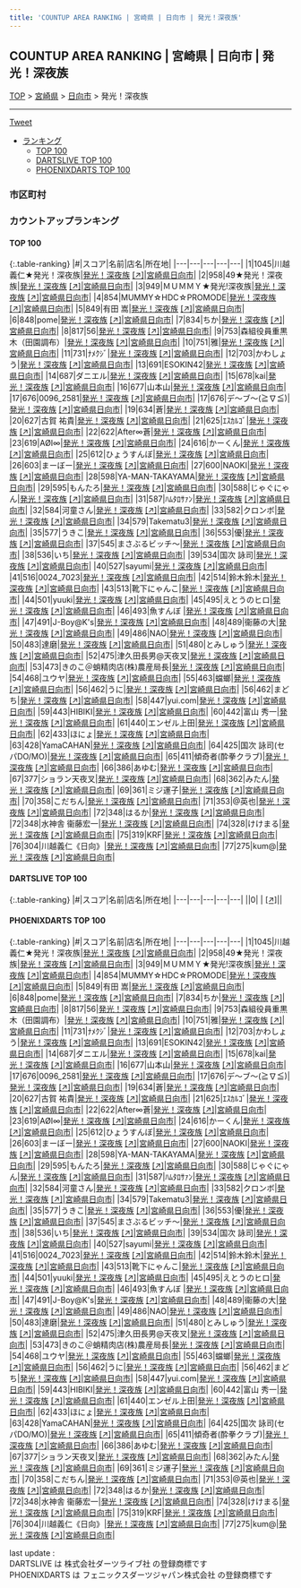 ```yaml
---
title: 'COUNTUP AREA RANKING | 宮崎県 | 日向市 | 発光！深夜族'
---
```

## COUNTUP AREA RANKING | 宮崎県 | 日向市 | 発光！深夜族

[TOP](/darts/rank/) > [宮崎県](/darts/rank/宮崎県/) > [日向市](/darts/rank/宮崎県/日向市/) > 発光！深夜族

___

<a href="https://twitter.com/share?ref_src=twsrc%5Etfw" data-text="COUNTUP AREA RANKING | 宮崎県日向市発光！深夜族" class="twitter-share-button" data-hashtags="DARTSLIVE,PHOENIXDARTS,darts,ダーツ" data-show-count="false">Tweet</a>

* [ランキング](#カウントアップランキング)
    * [TOP 100](#top-100)
    * [DARTSLIVE TOP 100](#dartslive-top-100)
    * [PHOENIXDARTS TOP 100](#phoenixdarts-top-100)

### 市区町村

<ul>

</ul>

### カウントアップランキング

#### TOP 100



{:.table-ranking}
|#|スコア|名前|店名|所在地|
|---|---|---|---|---|
|1|1045|<span class="rank-name-pd">川越 義仁★発光！深夜族</span>|<a href="/darts/rank/shops/89912.html">発光！深夜族</a> <a href="https://vs.phoenixdarts.com/jp/shop/shopDetailInfo/s_89912?s_seq=89912">[↗]</a>|<a href="/darts/rank/宮崎県/日向市">宮崎県日向市</a>|
|2|958|<span class="rank-name-pd">49★発光！深夜族</span>|<a href="/darts/rank/shops/89912.html">発光！深夜族</a> <a href="https://vs.phoenixdarts.com/jp/shop/shopDetailInfo/s_89912?s_seq=89912">[↗]</a>|<a href="/darts/rank/宮崎県/日向市">宮崎県日向市</a>|
|3|949|<span class="rank-name-pd">ＭＵＭＭＹ★発光!深夜族</span>|<a href="/darts/rank/shops/89912.html">発光！深夜族</a> <a href="https://vs.phoenixdarts.com/jp/shop/shopDetailInfo/s_89912?s_seq=89912">[↗]</a>|<a href="/darts/rank/宮崎県/日向市">宮崎県日向市</a>|
|4|854|<span class="rank-name-pd">MUMMY☆HDC☆PROMODE</span>|<a href="/darts/rank/shops/89912.html">発光！深夜族</a> <a href="https://vs.phoenixdarts.com/jp/shop/shopDetailInfo/s_89912?s_seq=89912">[↗]</a>|<a href="/darts/rank/宮崎県/日向市">宮崎県日向市</a>|
|5|849|<span class="rank-name-pd">有田 嵩</span>|<a href="/darts/rank/shops/89912.html">発光！深夜族</a> <a href="https://vs.phoenixdarts.com/jp/shop/shopDetailInfo/s_89912?s_seq=89912">[↗]</a>|<a href="/darts/rank/宮崎県/日向市">宮崎県日向市</a>|
|6|848|<span class="rank-name-pd">pome</span>|<a href="/darts/rank/shops/89912.html">発光！深夜族</a> <a href="https://vs.phoenixdarts.com/jp/shop/shopDetailInfo/s_89912?s_seq=89912">[↗]</a>|<a href="/darts/rank/宮崎県/日向市">宮崎県日向市</a>|
|7|834|<span class="rank-name-pd">ちか</span>|<a href="/darts/rank/shops/89912.html">発光！深夜族</a> <a href="https://vs.phoenixdarts.com/jp/shop/shopDetailInfo/s_89912?s_seq=89912">[↗]</a>|<a href="/darts/rank/宮崎県/日向市">宮崎県日向市</a>|
|8|817|<span class="rank-name-pd">56</span>|<a href="/darts/rank/shops/89912.html">発光！深夜族</a> <a href="https://vs.phoenixdarts.com/jp/shop/shopDetailInfo/s_89912?s_seq=89912">[↗]</a>|<a href="/darts/rank/宮崎県/日向市">宮崎県日向市</a>|
|9|753|<span class="rank-name-pd">森組役員重黒木（田園調布）</span>|<a href="/darts/rank/shops/89912.html">発光！深夜族</a> <a href="https://vs.phoenixdarts.com/jp/shop/shopDetailInfo/s_89912?s_seq=89912">[↗]</a>|<a href="/darts/rank/宮崎県/日向市">宮崎県日向市</a>|
|10|751|<span class="rank-name-pd">雅</span>|<a href="/darts/rank/shops/89912.html">発光！深夜族</a> <a href="https://vs.phoenixdarts.com/jp/shop/shopDetailInfo/s_89912?s_seq=89912">[↗]</a>|<a href="/darts/rank/宮崎県/日向市">宮崎県日向市</a>|
|11|731|<span class="rank-name-pd">ﾅﾒｸｼﾞ</span>|<a href="/darts/rank/shops/89912.html">発光！深夜族</a> <a href="https://vs.phoenixdarts.com/jp/shop/shopDetailInfo/s_89912?s_seq=89912">[↗]</a>|<a href="/darts/rank/宮崎県/日向市">宮崎県日向市</a>|
|12|703|<span class="rank-name-pd">かわしょう</span>|<a href="/darts/rank/shops/89912.html">発光！深夜族</a> <a href="https://vs.phoenixdarts.com/jp/shop/shopDetailInfo/s_89912?s_seq=89912">[↗]</a>|<a href="/darts/rank/宮崎県/日向市">宮崎県日向市</a>|
|13|691|<span class="rank-name-pd">ESOKIN42</span>|<a href="/darts/rank/shops/89912.html">発光！深夜族</a> <a href="https://vs.phoenixdarts.com/jp/shop/shopDetailInfo/s_89912?s_seq=89912">[↗]</a>|<a href="/darts/rank/宮崎県/日向市">宮崎県日向市</a>|
|14|687|<span class="rank-name-pd">ダニエル</span>|<a href="/darts/rank/shops/89912.html">発光！深夜族</a> <a href="https://vs.phoenixdarts.com/jp/shop/shopDetailInfo/s_89912?s_seq=89912">[↗]</a>|<a href="/darts/rank/宮崎県/日向市">宮崎県日向市</a>|
|15|678|<span class="rank-name-pd">kai</span>|<a href="/darts/rank/shops/89912.html">発光！深夜族</a> <a href="https://vs.phoenixdarts.com/jp/shop/shopDetailInfo/s_89912?s_seq=89912">[↗]</a>|<a href="/darts/rank/宮崎県/日向市">宮崎県日向市</a>|
|16|677|<span class="rank-name-pd">山本山</span>|<a href="/darts/rank/shops/89912.html">発光！深夜族</a> <a href="https://vs.phoenixdarts.com/jp/shop/shopDetailInfo/s_89912?s_seq=89912">[↗]</a>|<a href="/darts/rank/宮崎県/日向市">宮崎県日向市</a>|
|17|676|<span class="rank-name-pd">0096_2581</span>|<a href="/darts/rank/shops/89912.html">発光！深夜族</a> <a href="https://vs.phoenixdarts.com/jp/shop/shopDetailInfo/s_89912?s_seq=89912">[↗]</a>|<a href="/darts/rank/宮崎県/日向市">宮崎県日向市</a>|
|17|676|<span class="rank-name-pd">デ～ブ～(≧∇≦)</span>|<a href="/darts/rank/shops/89912.html">発光！深夜族</a> <a href="https://vs.phoenixdarts.com/jp/shop/shopDetailInfo/s_89912?s_seq=89912">[↗]</a>|<a href="/darts/rank/宮崎県/日向市">宮崎県日向市</a>|
|19|634|<span class="rank-name-pd">蒼</span>|<a href="/darts/rank/shops/89912.html">発光！深夜族</a> <a href="https://vs.phoenixdarts.com/jp/shop/shopDetailInfo/s_89912?s_seq=89912">[↗]</a>|<a href="/darts/rank/宮崎県/日向市">宮崎県日向市</a>|
|20|627|<span class="rank-name-pd">古賀 祐貴</span>|<a href="/darts/rank/shops/89912.html">発光！深夜族</a> <a href="https://vs.phoenixdarts.com/jp/shop/shopDetailInfo/s_89912?s_seq=89912">[↗]</a>|<a href="/darts/rank/宮崎県/日向市">宮崎県日向市</a>|
|21|625|<span class="rank-name-pd">ｴｽｶﾙｺﾞ</span>|<a href="/darts/rank/shops/89912.html">発光！深夜族</a> <a href="https://vs.phoenixdarts.com/jp/shop/shopDetailInfo/s_89912?s_seq=89912">[↗]</a>|<a href="/darts/rank/宮崎県/日向市">宮崎県日向市</a>|
|22|622|<span class="rank-name-pd">After∞蒼</span>|<a href="/darts/rank/shops/89912.html">発光！深夜族</a> <a href="https://vs.phoenixdarts.com/jp/shop/shopDetailInfo/s_89912?s_seq=89912">[↗]</a>|<a href="/darts/rank/宮崎県/日向市">宮崎県日向市</a>|
|23|619|<span class="rank-name-pd">AØI∞</span>|<a href="/darts/rank/shops/89912.html">発光！深夜族</a> <a href="https://vs.phoenixdarts.com/jp/shop/shopDetailInfo/s_89912?s_seq=89912">[↗]</a>|<a href="/darts/rank/宮崎県/日向市">宮崎県日向市</a>|
|24|616|<span class="rank-name-pd">かーくん</span>|<a href="/darts/rank/shops/89912.html">発光！深夜族</a> <a href="https://vs.phoenixdarts.com/jp/shop/shopDetailInfo/s_89912?s_seq=89912">[↗]</a>|<a href="/darts/rank/宮崎県/日向市">宮崎県日向市</a>|
|25|612|<span class="rank-name-pd">ひょうすんぼ</span>|<a href="/darts/rank/shops/89912.html">発光！深夜族</a> <a href="https://vs.phoenixdarts.com/jp/shop/shopDetailInfo/s_89912?s_seq=89912">[↗]</a>|<a href="/darts/rank/宮崎県/日向市">宮崎県日向市</a>|
|26|603|<span class="rank-name-pd">まーぼー</span>|<a href="/darts/rank/shops/89912.html">発光！深夜族</a> <a href="https://vs.phoenixdarts.com/jp/shop/shopDetailInfo/s_89912?s_seq=89912">[↗]</a>|<a href="/darts/rank/宮崎県/日向市">宮崎県日向市</a>|
|27|600|<span class="rank-name-pd">NAOKI</span>|<a href="/darts/rank/shops/89912.html">発光！深夜族</a> <a href="https://vs.phoenixdarts.com/jp/shop/shopDetailInfo/s_89912?s_seq=89912">[↗]</a>|<a href="/darts/rank/宮崎県/日向市">宮崎県日向市</a>|
|28|598|<span class="rank-name-pd">YA-MAN-TAKAYAMA</span>|<a href="/darts/rank/shops/89912.html">発光！深夜族</a> <a href="https://vs.phoenixdarts.com/jp/shop/shopDetailInfo/s_89912?s_seq=89912">[↗]</a>|<a href="/darts/rank/宮崎県/日向市">宮崎県日向市</a>|
|29|595|<span class="rank-name-pd">もんたろ</span>|<a href="/darts/rank/shops/89912.html">発光！深夜族</a> <a href="https://vs.phoenixdarts.com/jp/shop/shopDetailInfo/s_89912?s_seq=89912">[↗]</a>|<a href="/darts/rank/宮崎県/日向市">宮崎県日向市</a>|
|30|588|<span class="rank-name-pd">じゃぐにゃん</span>|<a href="/darts/rank/shops/89912.html">発光！深夜族</a> <a href="https://vs.phoenixdarts.com/jp/shop/shopDetailInfo/s_89912?s_seq=89912">[↗]</a>|<a href="/darts/rank/宮崎県/日向市">宮崎県日向市</a>|
|31|587|<span class="rank-name-pd">ﾊﾑﾀﾛｻｧﾝ</span>|<a href="/darts/rank/shops/89912.html">発光！深夜族</a> <a href="https://vs.phoenixdarts.com/jp/shop/shopDetailInfo/s_89912?s_seq=89912">[↗]</a>|<a href="/darts/rank/宮崎県/日向市">宮崎県日向市</a>|
|32|584|<span class="rank-name-pd">河童さん</span>|<a href="/darts/rank/shops/89912.html">発光！深夜族</a> <a href="https://vs.phoenixdarts.com/jp/shop/shopDetailInfo/s_89912?s_seq=89912">[↗]</a>|<a href="/darts/rank/宮崎県/日向市">宮崎県日向市</a>|
|33|582|<span class="rank-name-pd">クロンボ</span>|<a href="/darts/rank/shops/89912.html">発光！深夜族</a> <a href="https://vs.phoenixdarts.com/jp/shop/shopDetailInfo/s_89912?s_seq=89912">[↗]</a>|<a href="/darts/rank/宮崎県/日向市">宮崎県日向市</a>|
|34|579|<span class="rank-name-pd">Takematu3</span>|<a href="/darts/rank/shops/89912.html">発光！深夜族</a> <a href="https://vs.phoenixdarts.com/jp/shop/shopDetailInfo/s_89912?s_seq=89912">[↗]</a>|<a href="/darts/rank/宮崎県/日向市">宮崎県日向市</a>|
|35|577|<span class="rank-name-pd">うきこ</span>|<a href="/darts/rank/shops/89912.html">発光！深夜族</a> <a href="https://vs.phoenixdarts.com/jp/shop/shopDetailInfo/s_89912?s_seq=89912">[↗]</a>|<a href="/darts/rank/宮崎県/日向市">宮崎県日向市</a>|
|36|553|<span class="rank-name-pd">優</span>|<a href="/darts/rank/shops/89912.html">発光！深夜族</a> <a href="https://vs.phoenixdarts.com/jp/shop/shopDetailInfo/s_89912?s_seq=89912">[↗]</a>|<a href="/darts/rank/宮崎県/日向市">宮崎県日向市</a>|
|37|545|<span class="rank-name-pd">まさぶるビッチ～</span>|<a href="/darts/rank/shops/89912.html">発光！深夜族</a> <a href="https://vs.phoenixdarts.com/jp/shop/shopDetailInfo/s_89912?s_seq=89912">[↗]</a>|<a href="/darts/rank/宮崎県/日向市">宮崎県日向市</a>|
|38|536|<span class="rank-name-pd">いち</span>|<a href="/darts/rank/shops/89912.html">発光！深夜族</a> <a href="https://vs.phoenixdarts.com/jp/shop/shopDetailInfo/s_89912?s_seq=89912">[↗]</a>|<a href="/darts/rank/宮崎県/日向市">宮崎県日向市</a>|
|39|534|<span class="rank-name-pd">国次 詠司</span>|<a href="/darts/rank/shops/89912.html">発光！深夜族</a> <a href="https://vs.phoenixdarts.com/jp/shop/shopDetailInfo/s_89912?s_seq=89912">[↗]</a>|<a href="/darts/rank/宮崎県/日向市">宮崎県日向市</a>|
|40|527|<span class="rank-name-pd">sayumi</span>|<a href="/darts/rank/shops/89912.html">発光！深夜族</a> <a href="https://vs.phoenixdarts.com/jp/shop/shopDetailInfo/s_89912?s_seq=89912">[↗]</a>|<a href="/darts/rank/宮崎県/日向市">宮崎県日向市</a>|
|41|516|<span class="rank-name-pd">0024_7023</span>|<a href="/darts/rank/shops/89912.html">発光！深夜族</a> <a href="https://vs.phoenixdarts.com/jp/shop/shopDetailInfo/s_89912?s_seq=89912">[↗]</a>|<a href="/darts/rank/宮崎県/日向市">宮崎県日向市</a>|
|42|514|<span class="rank-name-pd">鈴木鈴木</span>|<a href="/darts/rank/shops/89912.html">発光！深夜族</a> <a href="https://vs.phoenixdarts.com/jp/shop/shopDetailInfo/s_89912?s_seq=89912">[↗]</a>|<a href="/darts/rank/宮崎県/日向市">宮崎県日向市</a>|
|43|513|<span class="rank-name-pd">靴下にゃんこ</span>|<a href="/darts/rank/shops/89912.html">発光！深夜族</a> <a href="https://vs.phoenixdarts.com/jp/shop/shopDetailInfo/s_89912?s_seq=89912">[↗]</a>|<a href="/darts/rank/宮崎県/日向市">宮崎県日向市</a>|
|44|501|<span class="rank-name-pd">yuuki</span>|<a href="/darts/rank/shops/89912.html">発光！深夜族</a> <a href="https://vs.phoenixdarts.com/jp/shop/shopDetailInfo/s_89912?s_seq=89912">[↗]</a>|<a href="/darts/rank/宮崎県/日向市">宮崎県日向市</a>|
|45|495|<span class="rank-name-pd">えとうのヒロ</span>|<a href="/darts/rank/shops/89912.html">発光！深夜族</a> <a href="https://vs.phoenixdarts.com/jp/shop/shopDetailInfo/s_89912?s_seq=89912">[↗]</a>|<a href="/darts/rank/宮崎県/日向市">宮崎県日向市</a>|
|46|493|<span class="rank-name-pd">魚すんぼ </span>|<a href="/darts/rank/shops/89912.html">発光！深夜族</a> <a href="https://vs.phoenixdarts.com/jp/shop/shopDetailInfo/s_89912?s_seq=89912">[↗]</a>|<a href="/darts/rank/宮崎県/日向市">宮崎県日向市</a>|
|47|491|<span class="rank-name-pd">J-Boy@K&#x27;s</span>|<a href="/darts/rank/shops/89912.html">発光！深夜族</a> <a href="https://vs.phoenixdarts.com/jp/shop/shopDetailInfo/s_89912?s_seq=89912">[↗]</a>|<a href="/darts/rank/宮崎県/日向市">宮崎県日向市</a>|
|48|489|<span class="rank-name-pd">衞藤の大</span>|<a href="/darts/rank/shops/89912.html">発光！深夜族</a> <a href="https://vs.phoenixdarts.com/jp/shop/shopDetailInfo/s_89912?s_seq=89912">[↗]</a>|<a href="/darts/rank/宮崎県/日向市">宮崎県日向市</a>|
|49|486|<span class="rank-name-pd">NAO</span>|<a href="/darts/rank/shops/89912.html">発光！深夜族</a> <a href="https://vs.phoenixdarts.com/jp/shop/shopDetailInfo/s_89912?s_seq=89912">[↗]</a>|<a href="/darts/rank/宮崎県/日向市">宮崎県日向市</a>|
|50|483|<span class="rank-name-pd">達磨</span>|<a href="/darts/rank/shops/89912.html">発光！深夜族</a> <a href="https://vs.phoenixdarts.com/jp/shop/shopDetailInfo/s_89912?s_seq=89912">[↗]</a>|<a href="/darts/rank/宮崎県/日向市">宮崎県日向市</a>|
|51|480|<span class="rank-name-pd">とみしゅう</span>|<a href="/darts/rank/shops/89912.html">発光！深夜族</a> <a href="https://vs.phoenixdarts.com/jp/shop/shopDetailInfo/s_89912?s_seq=89912">[↗]</a>|<a href="/darts/rank/宮崎県/日向市">宮崎県日向市</a>|
|52|475|<span class="rank-name-pd">津久田長男@天夜叉</span>|<a href="/darts/rank/shops/89912.html">発光！深夜族</a> <a href="https://vs.phoenixdarts.com/jp/shop/shopDetailInfo/s_89912?s_seq=89912">[↗]</a>|<a href="/darts/rank/宮崎県/日向市">宮崎県日向市</a>|
|53|473|<span class="rank-name-pd">きのこ＠蛸精肉店(株)農産局長</span>|<a href="/darts/rank/shops/89912.html">発光！深夜族</a> <a href="https://vs.phoenixdarts.com/jp/shop/shopDetailInfo/s_89912?s_seq=89912">[↗]</a>|<a href="/darts/rank/宮崎県/日向市">宮崎県日向市</a>|
|54|468|<span class="rank-name-pd">ユウヤ</span>|<a href="/darts/rank/shops/89912.html">発光！深夜族</a> <a href="https://vs.phoenixdarts.com/jp/shop/shopDetailInfo/s_89912?s_seq=89912">[↗]</a>|<a href="/darts/rank/宮崎県/日向市">宮崎県日向市</a>|
|55|463|<span class="rank-name-pd">蟷螂</span>|<a href="/darts/rank/shops/89912.html">発光！深夜族</a> <a href="https://vs.phoenixdarts.com/jp/shop/shopDetailInfo/s_89912?s_seq=89912">[↗]</a>|<a href="/darts/rank/宮崎県/日向市">宮崎県日向市</a>|
|56|462|<span class="rank-name-pd">うに</span>|<a href="/darts/rank/shops/89912.html">発光！深夜族</a> <a href="https://vs.phoenixdarts.com/jp/shop/shopDetailInfo/s_89912?s_seq=89912">[↗]</a>|<a href="/darts/rank/宮崎県/日向市">宮崎県日向市</a>|
|56|462|<span class="rank-name-pd">まどち</span>|<a href="/darts/rank/shops/89912.html">発光！深夜族</a> <a href="https://vs.phoenixdarts.com/jp/shop/shopDetailInfo/s_89912?s_seq=89912">[↗]</a>|<a href="/darts/rank/宮崎県/日向市">宮崎県日向市</a>|
|58|447|<span class="rank-name-pd">yui.com</span>|<a href="/darts/rank/shops/89912.html">発光！深夜族</a> <a href="https://vs.phoenixdarts.com/jp/shop/shopDetailInfo/s_89912?s_seq=89912">[↗]</a>|<a href="/darts/rank/宮崎県/日向市">宮崎県日向市</a>|
|59|443|<span class="rank-name-pd">HIBIKI</span>|<a href="/darts/rank/shops/89912.html">発光！深夜族</a> <a href="https://vs.phoenixdarts.com/jp/shop/shopDetailInfo/s_89912?s_seq=89912">[↗]</a>|<a href="/darts/rank/宮崎県/日向市">宮崎県日向市</a>|
|60|442|<span class="rank-name-pd">富山    秀一</span>|<a href="/darts/rank/shops/89912.html">発光！深夜族</a> <a href="https://vs.phoenixdarts.com/jp/shop/shopDetailInfo/s_89912?s_seq=89912">[↗]</a>|<a href="/darts/rank/宮崎県/日向市">宮崎県日向市</a>|
|61|440|<span class="rank-name-pd">エンゼル上田</span>|<a href="/darts/rank/shops/89912.html">発光！深夜族</a> <a href="https://vs.phoenixdarts.com/jp/shop/shopDetailInfo/s_89912?s_seq=89912">[↗]</a>|<a href="/darts/rank/宮崎県/日向市">宮崎県日向市</a>|
|62|433|<span class="rank-name-pd">ほにょ</span>|<a href="/darts/rank/shops/89912.html">発光！深夜族</a> <a href="https://vs.phoenixdarts.com/jp/shop/shopDetailInfo/s_89912?s_seq=89912">[↗]</a>|<a href="/darts/rank/宮崎県/日向市">宮崎県日向市</a>|
|63|428|<span class="rank-name-pd">YamaCAHAN</span>|<a href="/darts/rank/shops/89912.html">発光！深夜族</a> <a href="https://vs.phoenixdarts.com/jp/shop/shopDetailInfo/s_89912?s_seq=89912">[↗]</a>|<a href="/darts/rank/宮崎県/日向市">宮崎県日向市</a>|
|64|425|<span class="rank-name-pd">国次 詠司(セパDO/MO)</span>|<a href="/darts/rank/shops/89912.html">発光！深夜族</a> <a href="https://vs.phoenixdarts.com/jp/shop/shopDetailInfo/s_89912?s_seq=89912">[↗]</a>|<a href="/darts/rank/宮崎県/日向市">宮崎県日向市</a>|
|65|411|<span class="rank-name-pd">傾奇者(酔拳クラブ)</span>|<a href="/darts/rank/shops/89912.html">発光！深夜族</a> <a href="https://vs.phoenixdarts.com/jp/shop/shopDetailInfo/s_89912?s_seq=89912">[↗]</a>|<a href="/darts/rank/宮崎県/日向市">宮崎県日向市</a>|
|66|386|<span class="rank-name-pd">あゆむ</span>|<a href="/darts/rank/shops/89912.html">発光！深夜族</a> <a href="https://vs.phoenixdarts.com/jp/shop/shopDetailInfo/s_89912?s_seq=89912">[↗]</a>|<a href="/darts/rank/宮崎県/日向市">宮崎県日向市</a>|
|67|377|<span class="rank-name-pd">ショラン天夜叉</span>|<a href="/darts/rank/shops/89912.html">発光！深夜族</a> <a href="https://vs.phoenixdarts.com/jp/shop/shopDetailInfo/s_89912?s_seq=89912">[↗]</a>|<a href="/darts/rank/宮崎県/日向市">宮崎県日向市</a>|
|68|362|<span class="rank-name-pd">みたん</span>|<a href="/darts/rank/shops/89912.html">発光！深夜族</a> <a href="https://vs.phoenixdarts.com/jp/shop/shopDetailInfo/s_89912?s_seq=89912">[↗]</a>|<a href="/darts/rank/宮崎県/日向市">宮崎県日向市</a>|
|69|361|<span class="rank-name-pd">ミジ運子</span>|<a href="/darts/rank/shops/89912.html">発光！深夜族</a> <a href="https://vs.phoenixdarts.com/jp/shop/shopDetailInfo/s_89912?s_seq=89912">[↗]</a>|<a href="/darts/rank/宮崎県/日向市">宮崎県日向市</a>|
|70|358|<span class="rank-name-pd">こだちん</span>|<a href="/darts/rank/shops/89912.html">発光！深夜族</a> <a href="https://vs.phoenixdarts.com/jp/shop/shopDetailInfo/s_89912?s_seq=89912">[↗]</a>|<a href="/darts/rank/宮崎県/日向市">宮崎県日向市</a>|
|71|353|<span class="rank-name-pd">@英也</span>|<a href="/darts/rank/shops/89912.html">発光！深夜族</a> <a href="https://vs.phoenixdarts.com/jp/shop/shopDetailInfo/s_89912?s_seq=89912">[↗]</a>|<a href="/darts/rank/宮崎県/日向市">宮崎県日向市</a>|
|72|348|<span class="rank-name-pd">はるか</span>|<a href="/darts/rank/shops/89912.html">発光！深夜族</a> <a href="https://vs.phoenixdarts.com/jp/shop/shopDetailInfo/s_89912?s_seq=89912">[↗]</a>|<a href="/darts/rank/宮崎県/日向市">宮崎県日向市</a>|
|72|348|<span class="rank-name-pd">水神舎 衞藤宏一</span>|<a href="/darts/rank/shops/89912.html">発光！深夜族</a> <a href="https://vs.phoenixdarts.com/jp/shop/shopDetailInfo/s_89912?s_seq=89912">[↗]</a>|<a href="/darts/rank/宮崎県/日向市">宮崎県日向市</a>|
|74|328|<span class="rank-name-pd">けけまる</span>|<a href="/darts/rank/shops/89912.html">発光！深夜族</a> <a href="https://vs.phoenixdarts.com/jp/shop/shopDetailInfo/s_89912?s_seq=89912">[↗]</a>|<a href="/darts/rank/宮崎県/日向市">宮崎県日向市</a>|
|75|319|<span class="rank-name-pd">KRF</span>|<a href="/darts/rank/shops/89912.html">発光！深夜族</a> <a href="https://vs.phoenixdarts.com/jp/shop/shopDetailInfo/s_89912?s_seq=89912">[↗]</a>|<a href="/darts/rank/宮崎県/日向市">宮崎県日向市</a>|
|76|304|<span class="rank-name-pd">川越義仁《日向》</span>|<a href="/darts/rank/shops/89912.html">発光！深夜族</a> <a href="https://vs.phoenixdarts.com/jp/shop/shopDetailInfo/s_89912?s_seq=89912">[↗]</a>|<a href="/darts/rank/宮崎県/日向市">宮崎県日向市</a>|
|77|275|<span class="rank-name-pd">kum@</span>|<a href="/darts/rank/shops/89912.html">発光！深夜族</a> <a href="https://vs.phoenixdarts.com/jp/shop/shopDetailInfo/s_89912?s_seq=89912">[↗]</a>|<a href="/darts/rank/宮崎県/日向市">宮崎県日向市</a>|


#### DARTSLIVE TOP 100



{:.table-ranking}
|#|スコア|名前|店名|所在地|
|---|---|---|---|---|
||0|<span class="rank-name-dl"> </span>|<a href="/darts/rank/shops/.html"></a> <a href="">[↗]</a>|<a href="/darts/rank//"></a>|


#### PHOENIXDARTS TOP 100



{:.table-ranking}
|#|スコア|名前|店名|所在地|
|---|---|---|---|---|
|1|1045|<span class="rank-name-pd">川越 義仁★発光！深夜族</span>|<a href="/darts/rank/shops/89912.html">発光！深夜族</a> <a href="https://vs.phoenixdarts.com/jp/shop/shopDetailInfo/s_89912?s_seq=89912">[↗]</a>|<a href="/darts/rank/宮崎県/日向市">宮崎県日向市</a>|
|2|958|<span class="rank-name-pd">49★発光！深夜族</span>|<a href="/darts/rank/shops/89912.html">発光！深夜族</a> <a href="https://vs.phoenixdarts.com/jp/shop/shopDetailInfo/s_89912?s_seq=89912">[↗]</a>|<a href="/darts/rank/宮崎県/日向市">宮崎県日向市</a>|
|3|949|<span class="rank-name-pd">ＭＵＭＭＹ★発光!深夜族</span>|<a href="/darts/rank/shops/89912.html">発光！深夜族</a> <a href="https://vs.phoenixdarts.com/jp/shop/shopDetailInfo/s_89912?s_seq=89912">[↗]</a>|<a href="/darts/rank/宮崎県/日向市">宮崎県日向市</a>|
|4|854|<span class="rank-name-pd">MUMMY☆HDC☆PROMODE</span>|<a href="/darts/rank/shops/89912.html">発光！深夜族</a> <a href="https://vs.phoenixdarts.com/jp/shop/shopDetailInfo/s_89912?s_seq=89912">[↗]</a>|<a href="/darts/rank/宮崎県/日向市">宮崎県日向市</a>|
|5|849|<span class="rank-name-pd">有田 嵩</span>|<a href="/darts/rank/shops/89912.html">発光！深夜族</a> <a href="https://vs.phoenixdarts.com/jp/shop/shopDetailInfo/s_89912?s_seq=89912">[↗]</a>|<a href="/darts/rank/宮崎県/日向市">宮崎県日向市</a>|
|6|848|<span class="rank-name-pd">pome</span>|<a href="/darts/rank/shops/89912.html">発光！深夜族</a> <a href="https://vs.phoenixdarts.com/jp/shop/shopDetailInfo/s_89912?s_seq=89912">[↗]</a>|<a href="/darts/rank/宮崎県/日向市">宮崎県日向市</a>|
|7|834|<span class="rank-name-pd">ちか</span>|<a href="/darts/rank/shops/89912.html">発光！深夜族</a> <a href="https://vs.phoenixdarts.com/jp/shop/shopDetailInfo/s_89912?s_seq=89912">[↗]</a>|<a href="/darts/rank/宮崎県/日向市">宮崎県日向市</a>|
|8|817|<span class="rank-name-pd">56</span>|<a href="/darts/rank/shops/89912.html">発光！深夜族</a> <a href="https://vs.phoenixdarts.com/jp/shop/shopDetailInfo/s_89912?s_seq=89912">[↗]</a>|<a href="/darts/rank/宮崎県/日向市">宮崎県日向市</a>|
|9|753|<span class="rank-name-pd">森組役員重黒木（田園調布）</span>|<a href="/darts/rank/shops/89912.html">発光！深夜族</a> <a href="https://vs.phoenixdarts.com/jp/shop/shopDetailInfo/s_89912?s_seq=89912">[↗]</a>|<a href="/darts/rank/宮崎県/日向市">宮崎県日向市</a>|
|10|751|<span class="rank-name-pd">雅</span>|<a href="/darts/rank/shops/89912.html">発光！深夜族</a> <a href="https://vs.phoenixdarts.com/jp/shop/shopDetailInfo/s_89912?s_seq=89912">[↗]</a>|<a href="/darts/rank/宮崎県/日向市">宮崎県日向市</a>|
|11|731|<span class="rank-name-pd">ﾅﾒｸｼﾞ</span>|<a href="/darts/rank/shops/89912.html">発光！深夜族</a> <a href="https://vs.phoenixdarts.com/jp/shop/shopDetailInfo/s_89912?s_seq=89912">[↗]</a>|<a href="/darts/rank/宮崎県/日向市">宮崎県日向市</a>|
|12|703|<span class="rank-name-pd">かわしょう</span>|<a href="/darts/rank/shops/89912.html">発光！深夜族</a> <a href="https://vs.phoenixdarts.com/jp/shop/shopDetailInfo/s_89912?s_seq=89912">[↗]</a>|<a href="/darts/rank/宮崎県/日向市">宮崎県日向市</a>|
|13|691|<span class="rank-name-pd">ESOKIN42</span>|<a href="/darts/rank/shops/89912.html">発光！深夜族</a> <a href="https://vs.phoenixdarts.com/jp/shop/shopDetailInfo/s_89912?s_seq=89912">[↗]</a>|<a href="/darts/rank/宮崎県/日向市">宮崎県日向市</a>|
|14|687|<span class="rank-name-pd">ダニエル</span>|<a href="/darts/rank/shops/89912.html">発光！深夜族</a> <a href="https://vs.phoenixdarts.com/jp/shop/shopDetailInfo/s_89912?s_seq=89912">[↗]</a>|<a href="/darts/rank/宮崎県/日向市">宮崎県日向市</a>|
|15|678|<span class="rank-name-pd">kai</span>|<a href="/darts/rank/shops/89912.html">発光！深夜族</a> <a href="https://vs.phoenixdarts.com/jp/shop/shopDetailInfo/s_89912?s_seq=89912">[↗]</a>|<a href="/darts/rank/宮崎県/日向市">宮崎県日向市</a>|
|16|677|<span class="rank-name-pd">山本山</span>|<a href="/darts/rank/shops/89912.html">発光！深夜族</a> <a href="https://vs.phoenixdarts.com/jp/shop/shopDetailInfo/s_89912?s_seq=89912">[↗]</a>|<a href="/darts/rank/宮崎県/日向市">宮崎県日向市</a>|
|17|676|<span class="rank-name-pd">0096_2581</span>|<a href="/darts/rank/shops/89912.html">発光！深夜族</a> <a href="https://vs.phoenixdarts.com/jp/shop/shopDetailInfo/s_89912?s_seq=89912">[↗]</a>|<a href="/darts/rank/宮崎県/日向市">宮崎県日向市</a>|
|17|676|<span class="rank-name-pd">デ～ブ～(≧∇≦)</span>|<a href="/darts/rank/shops/89912.html">発光！深夜族</a> <a href="https://vs.phoenixdarts.com/jp/shop/shopDetailInfo/s_89912?s_seq=89912">[↗]</a>|<a href="/darts/rank/宮崎県/日向市">宮崎県日向市</a>|
|19|634|<span class="rank-name-pd">蒼</span>|<a href="/darts/rank/shops/89912.html">発光！深夜族</a> <a href="https://vs.phoenixdarts.com/jp/shop/shopDetailInfo/s_89912?s_seq=89912">[↗]</a>|<a href="/darts/rank/宮崎県/日向市">宮崎県日向市</a>|
|20|627|<span class="rank-name-pd">古賀 祐貴</span>|<a href="/darts/rank/shops/89912.html">発光！深夜族</a> <a href="https://vs.phoenixdarts.com/jp/shop/shopDetailInfo/s_89912?s_seq=89912">[↗]</a>|<a href="/darts/rank/宮崎県/日向市">宮崎県日向市</a>|
|21|625|<span class="rank-name-pd">ｴｽｶﾙｺﾞ</span>|<a href="/darts/rank/shops/89912.html">発光！深夜族</a> <a href="https://vs.phoenixdarts.com/jp/shop/shopDetailInfo/s_89912?s_seq=89912">[↗]</a>|<a href="/darts/rank/宮崎県/日向市">宮崎県日向市</a>|
|22|622|<span class="rank-name-pd">After∞蒼</span>|<a href="/darts/rank/shops/89912.html">発光！深夜族</a> <a href="https://vs.phoenixdarts.com/jp/shop/shopDetailInfo/s_89912?s_seq=89912">[↗]</a>|<a href="/darts/rank/宮崎県/日向市">宮崎県日向市</a>|
|23|619|<span class="rank-name-pd">AØI∞</span>|<a href="/darts/rank/shops/89912.html">発光！深夜族</a> <a href="https://vs.phoenixdarts.com/jp/shop/shopDetailInfo/s_89912?s_seq=89912">[↗]</a>|<a href="/darts/rank/宮崎県/日向市">宮崎県日向市</a>|
|24|616|<span class="rank-name-pd">かーくん</span>|<a href="/darts/rank/shops/89912.html">発光！深夜族</a> <a href="https://vs.phoenixdarts.com/jp/shop/shopDetailInfo/s_89912?s_seq=89912">[↗]</a>|<a href="/darts/rank/宮崎県/日向市">宮崎県日向市</a>|
|25|612|<span class="rank-name-pd">ひょうすんぼ</span>|<a href="/darts/rank/shops/89912.html">発光！深夜族</a> <a href="https://vs.phoenixdarts.com/jp/shop/shopDetailInfo/s_89912?s_seq=89912">[↗]</a>|<a href="/darts/rank/宮崎県/日向市">宮崎県日向市</a>|
|26|603|<span class="rank-name-pd">まーぼー</span>|<a href="/darts/rank/shops/89912.html">発光！深夜族</a> <a href="https://vs.phoenixdarts.com/jp/shop/shopDetailInfo/s_89912?s_seq=89912">[↗]</a>|<a href="/darts/rank/宮崎県/日向市">宮崎県日向市</a>|
|27|600|<span class="rank-name-pd">NAOKI</span>|<a href="/darts/rank/shops/89912.html">発光！深夜族</a> <a href="https://vs.phoenixdarts.com/jp/shop/shopDetailInfo/s_89912?s_seq=89912">[↗]</a>|<a href="/darts/rank/宮崎県/日向市">宮崎県日向市</a>|
|28|598|<span class="rank-name-pd">YA-MAN-TAKAYAMA</span>|<a href="/darts/rank/shops/89912.html">発光！深夜族</a> <a href="https://vs.phoenixdarts.com/jp/shop/shopDetailInfo/s_89912?s_seq=89912">[↗]</a>|<a href="/darts/rank/宮崎県/日向市">宮崎県日向市</a>|
|29|595|<span class="rank-name-pd">もんたろ</span>|<a href="/darts/rank/shops/89912.html">発光！深夜族</a> <a href="https://vs.phoenixdarts.com/jp/shop/shopDetailInfo/s_89912?s_seq=89912">[↗]</a>|<a href="/darts/rank/宮崎県/日向市">宮崎県日向市</a>|
|30|588|<span class="rank-name-pd">じゃぐにゃん</span>|<a href="/darts/rank/shops/89912.html">発光！深夜族</a> <a href="https://vs.phoenixdarts.com/jp/shop/shopDetailInfo/s_89912?s_seq=89912">[↗]</a>|<a href="/darts/rank/宮崎県/日向市">宮崎県日向市</a>|
|31|587|<span class="rank-name-pd">ﾊﾑﾀﾛｻｧﾝ</span>|<a href="/darts/rank/shops/89912.html">発光！深夜族</a> <a href="https://vs.phoenixdarts.com/jp/shop/shopDetailInfo/s_89912?s_seq=89912">[↗]</a>|<a href="/darts/rank/宮崎県/日向市">宮崎県日向市</a>|
|32|584|<span class="rank-name-pd">河童さん</span>|<a href="/darts/rank/shops/89912.html">発光！深夜族</a> <a href="https://vs.phoenixdarts.com/jp/shop/shopDetailInfo/s_89912?s_seq=89912">[↗]</a>|<a href="/darts/rank/宮崎県/日向市">宮崎県日向市</a>|
|33|582|<span class="rank-name-pd">クロンボ</span>|<a href="/darts/rank/shops/89912.html">発光！深夜族</a> <a href="https://vs.phoenixdarts.com/jp/shop/shopDetailInfo/s_89912?s_seq=89912">[↗]</a>|<a href="/darts/rank/宮崎県/日向市">宮崎県日向市</a>|
|34|579|<span class="rank-name-pd">Takematu3</span>|<a href="/darts/rank/shops/89912.html">発光！深夜族</a> <a href="https://vs.phoenixdarts.com/jp/shop/shopDetailInfo/s_89912?s_seq=89912">[↗]</a>|<a href="/darts/rank/宮崎県/日向市">宮崎県日向市</a>|
|35|577|<span class="rank-name-pd">うきこ</span>|<a href="/darts/rank/shops/89912.html">発光！深夜族</a> <a href="https://vs.phoenixdarts.com/jp/shop/shopDetailInfo/s_89912?s_seq=89912">[↗]</a>|<a href="/darts/rank/宮崎県/日向市">宮崎県日向市</a>|
|36|553|<span class="rank-name-pd">優</span>|<a href="/darts/rank/shops/89912.html">発光！深夜族</a> <a href="https://vs.phoenixdarts.com/jp/shop/shopDetailInfo/s_89912?s_seq=89912">[↗]</a>|<a href="/darts/rank/宮崎県/日向市">宮崎県日向市</a>|
|37|545|<span class="rank-name-pd">まさぶるビッチ～</span>|<a href="/darts/rank/shops/89912.html">発光！深夜族</a> <a href="https://vs.phoenixdarts.com/jp/shop/shopDetailInfo/s_89912?s_seq=89912">[↗]</a>|<a href="/darts/rank/宮崎県/日向市">宮崎県日向市</a>|
|38|536|<span class="rank-name-pd">いち</span>|<a href="/darts/rank/shops/89912.html">発光！深夜族</a> <a href="https://vs.phoenixdarts.com/jp/shop/shopDetailInfo/s_89912?s_seq=89912">[↗]</a>|<a href="/darts/rank/宮崎県/日向市">宮崎県日向市</a>|
|39|534|<span class="rank-name-pd">国次 詠司</span>|<a href="/darts/rank/shops/89912.html">発光！深夜族</a> <a href="https://vs.phoenixdarts.com/jp/shop/shopDetailInfo/s_89912?s_seq=89912">[↗]</a>|<a href="/darts/rank/宮崎県/日向市">宮崎県日向市</a>|
|40|527|<span class="rank-name-pd">sayumi</span>|<a href="/darts/rank/shops/89912.html">発光！深夜族</a> <a href="https://vs.phoenixdarts.com/jp/shop/shopDetailInfo/s_89912?s_seq=89912">[↗]</a>|<a href="/darts/rank/宮崎県/日向市">宮崎県日向市</a>|
|41|516|<span class="rank-name-pd">0024_7023</span>|<a href="/darts/rank/shops/89912.html">発光！深夜族</a> <a href="https://vs.phoenixdarts.com/jp/shop/shopDetailInfo/s_89912?s_seq=89912">[↗]</a>|<a href="/darts/rank/宮崎県/日向市">宮崎県日向市</a>|
|42|514|<span class="rank-name-pd">鈴木鈴木</span>|<a href="/darts/rank/shops/89912.html">発光！深夜族</a> <a href="https://vs.phoenixdarts.com/jp/shop/shopDetailInfo/s_89912?s_seq=89912">[↗]</a>|<a href="/darts/rank/宮崎県/日向市">宮崎県日向市</a>|
|43|513|<span class="rank-name-pd">靴下にゃんこ</span>|<a href="/darts/rank/shops/89912.html">発光！深夜族</a> <a href="https://vs.phoenixdarts.com/jp/shop/shopDetailInfo/s_89912?s_seq=89912">[↗]</a>|<a href="/darts/rank/宮崎県/日向市">宮崎県日向市</a>|
|44|501|<span class="rank-name-pd">yuuki</span>|<a href="/darts/rank/shops/89912.html">発光！深夜族</a> <a href="https://vs.phoenixdarts.com/jp/shop/shopDetailInfo/s_89912?s_seq=89912">[↗]</a>|<a href="/darts/rank/宮崎県/日向市">宮崎県日向市</a>|
|45|495|<span class="rank-name-pd">えとうのヒロ</span>|<a href="/darts/rank/shops/89912.html">発光！深夜族</a> <a href="https://vs.phoenixdarts.com/jp/shop/shopDetailInfo/s_89912?s_seq=89912">[↗]</a>|<a href="/darts/rank/宮崎県/日向市">宮崎県日向市</a>|
|46|493|<span class="rank-name-pd">魚すんぼ </span>|<a href="/darts/rank/shops/89912.html">発光！深夜族</a> <a href="https://vs.phoenixdarts.com/jp/shop/shopDetailInfo/s_89912?s_seq=89912">[↗]</a>|<a href="/darts/rank/宮崎県/日向市">宮崎県日向市</a>|
|47|491|<span class="rank-name-pd">J-Boy@K&#x27;s</span>|<a href="/darts/rank/shops/89912.html">発光！深夜族</a> <a href="https://vs.phoenixdarts.com/jp/shop/shopDetailInfo/s_89912?s_seq=89912">[↗]</a>|<a href="/darts/rank/宮崎県/日向市">宮崎県日向市</a>|
|48|489|<span class="rank-name-pd">衞藤の大</span>|<a href="/darts/rank/shops/89912.html">発光！深夜族</a> <a href="https://vs.phoenixdarts.com/jp/shop/shopDetailInfo/s_89912?s_seq=89912">[↗]</a>|<a href="/darts/rank/宮崎県/日向市">宮崎県日向市</a>|
|49|486|<span class="rank-name-pd">NAO</span>|<a href="/darts/rank/shops/89912.html">発光！深夜族</a> <a href="https://vs.phoenixdarts.com/jp/shop/shopDetailInfo/s_89912?s_seq=89912">[↗]</a>|<a href="/darts/rank/宮崎県/日向市">宮崎県日向市</a>|
|50|483|<span class="rank-name-pd">達磨</span>|<a href="/darts/rank/shops/89912.html">発光！深夜族</a> <a href="https://vs.phoenixdarts.com/jp/shop/shopDetailInfo/s_89912?s_seq=89912">[↗]</a>|<a href="/darts/rank/宮崎県/日向市">宮崎県日向市</a>|
|51|480|<span class="rank-name-pd">とみしゅう</span>|<a href="/darts/rank/shops/89912.html">発光！深夜族</a> <a href="https://vs.phoenixdarts.com/jp/shop/shopDetailInfo/s_89912?s_seq=89912">[↗]</a>|<a href="/darts/rank/宮崎県/日向市">宮崎県日向市</a>|
|52|475|<span class="rank-name-pd">津久田長男@天夜叉</span>|<a href="/darts/rank/shops/89912.html">発光！深夜族</a> <a href="https://vs.phoenixdarts.com/jp/shop/shopDetailInfo/s_89912?s_seq=89912">[↗]</a>|<a href="/darts/rank/宮崎県/日向市">宮崎県日向市</a>|
|53|473|<span class="rank-name-pd">きのこ＠蛸精肉店(株)農産局長</span>|<a href="/darts/rank/shops/89912.html">発光！深夜族</a> <a href="https://vs.phoenixdarts.com/jp/shop/shopDetailInfo/s_89912?s_seq=89912">[↗]</a>|<a href="/darts/rank/宮崎県/日向市">宮崎県日向市</a>|
|54|468|<span class="rank-name-pd">ユウヤ</span>|<a href="/darts/rank/shops/89912.html">発光！深夜族</a> <a href="https://vs.phoenixdarts.com/jp/shop/shopDetailInfo/s_89912?s_seq=89912">[↗]</a>|<a href="/darts/rank/宮崎県/日向市">宮崎県日向市</a>|
|55|463|<span class="rank-name-pd">蟷螂</span>|<a href="/darts/rank/shops/89912.html">発光！深夜族</a> <a href="https://vs.phoenixdarts.com/jp/shop/shopDetailInfo/s_89912?s_seq=89912">[↗]</a>|<a href="/darts/rank/宮崎県/日向市">宮崎県日向市</a>|
|56|462|<span class="rank-name-pd">うに</span>|<a href="/darts/rank/shops/89912.html">発光！深夜族</a> <a href="https://vs.phoenixdarts.com/jp/shop/shopDetailInfo/s_89912?s_seq=89912">[↗]</a>|<a href="/darts/rank/宮崎県/日向市">宮崎県日向市</a>|
|56|462|<span class="rank-name-pd">まどち</span>|<a href="/darts/rank/shops/89912.html">発光！深夜族</a> <a href="https://vs.phoenixdarts.com/jp/shop/shopDetailInfo/s_89912?s_seq=89912">[↗]</a>|<a href="/darts/rank/宮崎県/日向市">宮崎県日向市</a>|
|58|447|<span class="rank-name-pd">yui.com</span>|<a href="/darts/rank/shops/89912.html">発光！深夜族</a> <a href="https://vs.phoenixdarts.com/jp/shop/shopDetailInfo/s_89912?s_seq=89912">[↗]</a>|<a href="/darts/rank/宮崎県/日向市">宮崎県日向市</a>|
|59|443|<span class="rank-name-pd">HIBIKI</span>|<a href="/darts/rank/shops/89912.html">発光！深夜族</a> <a href="https://vs.phoenixdarts.com/jp/shop/shopDetailInfo/s_89912?s_seq=89912">[↗]</a>|<a href="/darts/rank/宮崎県/日向市">宮崎県日向市</a>|
|60|442|<span class="rank-name-pd">富山    秀一</span>|<a href="/darts/rank/shops/89912.html">発光！深夜族</a> <a href="https://vs.phoenixdarts.com/jp/shop/shopDetailInfo/s_89912?s_seq=89912">[↗]</a>|<a href="/darts/rank/宮崎県/日向市">宮崎県日向市</a>|
|61|440|<span class="rank-name-pd">エンゼル上田</span>|<a href="/darts/rank/shops/89912.html">発光！深夜族</a> <a href="https://vs.phoenixdarts.com/jp/shop/shopDetailInfo/s_89912?s_seq=89912">[↗]</a>|<a href="/darts/rank/宮崎県/日向市">宮崎県日向市</a>|
|62|433|<span class="rank-name-pd">ほにょ</span>|<a href="/darts/rank/shops/89912.html">発光！深夜族</a> <a href="https://vs.phoenixdarts.com/jp/shop/shopDetailInfo/s_89912?s_seq=89912">[↗]</a>|<a href="/darts/rank/宮崎県/日向市">宮崎県日向市</a>|
|63|428|<span class="rank-name-pd">YamaCAHAN</span>|<a href="/darts/rank/shops/89912.html">発光！深夜族</a> <a href="https://vs.phoenixdarts.com/jp/shop/shopDetailInfo/s_89912?s_seq=89912">[↗]</a>|<a href="/darts/rank/宮崎県/日向市">宮崎県日向市</a>|
|64|425|<span class="rank-name-pd">国次 詠司(セパDO/MO)</span>|<a href="/darts/rank/shops/89912.html">発光！深夜族</a> <a href="https://vs.phoenixdarts.com/jp/shop/shopDetailInfo/s_89912?s_seq=89912">[↗]</a>|<a href="/darts/rank/宮崎県/日向市">宮崎県日向市</a>|
|65|411|<span class="rank-name-pd">傾奇者(酔拳クラブ)</span>|<a href="/darts/rank/shops/89912.html">発光！深夜族</a> <a href="https://vs.phoenixdarts.com/jp/shop/shopDetailInfo/s_89912?s_seq=89912">[↗]</a>|<a href="/darts/rank/宮崎県/日向市">宮崎県日向市</a>|
|66|386|<span class="rank-name-pd">あゆむ</span>|<a href="/darts/rank/shops/89912.html">発光！深夜族</a> <a href="https://vs.phoenixdarts.com/jp/shop/shopDetailInfo/s_89912?s_seq=89912">[↗]</a>|<a href="/darts/rank/宮崎県/日向市">宮崎県日向市</a>|
|67|377|<span class="rank-name-pd">ショラン天夜叉</span>|<a href="/darts/rank/shops/89912.html">発光！深夜族</a> <a href="https://vs.phoenixdarts.com/jp/shop/shopDetailInfo/s_89912?s_seq=89912">[↗]</a>|<a href="/darts/rank/宮崎県/日向市">宮崎県日向市</a>|
|68|362|<span class="rank-name-pd">みたん</span>|<a href="/darts/rank/shops/89912.html">発光！深夜族</a> <a href="https://vs.phoenixdarts.com/jp/shop/shopDetailInfo/s_89912?s_seq=89912">[↗]</a>|<a href="/darts/rank/宮崎県/日向市">宮崎県日向市</a>|
|69|361|<span class="rank-name-pd">ミジ運子</span>|<a href="/darts/rank/shops/89912.html">発光！深夜族</a> <a href="https://vs.phoenixdarts.com/jp/shop/shopDetailInfo/s_89912?s_seq=89912">[↗]</a>|<a href="/darts/rank/宮崎県/日向市">宮崎県日向市</a>|
|70|358|<span class="rank-name-pd">こだちん</span>|<a href="/darts/rank/shops/89912.html">発光！深夜族</a> <a href="https://vs.phoenixdarts.com/jp/shop/shopDetailInfo/s_89912?s_seq=89912">[↗]</a>|<a href="/darts/rank/宮崎県/日向市">宮崎県日向市</a>|
|71|353|<span class="rank-name-pd">@英也</span>|<a href="/darts/rank/shops/89912.html">発光！深夜族</a> <a href="https://vs.phoenixdarts.com/jp/shop/shopDetailInfo/s_89912?s_seq=89912">[↗]</a>|<a href="/darts/rank/宮崎県/日向市">宮崎県日向市</a>|
|72|348|<span class="rank-name-pd">はるか</span>|<a href="/darts/rank/shops/89912.html">発光！深夜族</a> <a href="https://vs.phoenixdarts.com/jp/shop/shopDetailInfo/s_89912?s_seq=89912">[↗]</a>|<a href="/darts/rank/宮崎県/日向市">宮崎県日向市</a>|
|72|348|<span class="rank-name-pd">水神舎 衞藤宏一</span>|<a href="/darts/rank/shops/89912.html">発光！深夜族</a> <a href="https://vs.phoenixdarts.com/jp/shop/shopDetailInfo/s_89912?s_seq=89912">[↗]</a>|<a href="/darts/rank/宮崎県/日向市">宮崎県日向市</a>|
|74|328|<span class="rank-name-pd">けけまる</span>|<a href="/darts/rank/shops/89912.html">発光！深夜族</a> <a href="https://vs.phoenixdarts.com/jp/shop/shopDetailInfo/s_89912?s_seq=89912">[↗]</a>|<a href="/darts/rank/宮崎県/日向市">宮崎県日向市</a>|
|75|319|<span class="rank-name-pd">KRF</span>|<a href="/darts/rank/shops/89912.html">発光！深夜族</a> <a href="https://vs.phoenixdarts.com/jp/shop/shopDetailInfo/s_89912?s_seq=89912">[↗]</a>|<a href="/darts/rank/宮崎県/日向市">宮崎県日向市</a>|
|76|304|<span class="rank-name-pd">川越義仁《日向》</span>|<a href="/darts/rank/shops/89912.html">発光！深夜族</a> <a href="https://vs.phoenixdarts.com/jp/shop/shopDetailInfo/s_89912?s_seq=89912">[↗]</a>|<a href="/darts/rank/宮崎県/日向市">宮崎県日向市</a>|
|77|275|<span class="rank-name-pd">kum@</span>|<a href="/darts/rank/shops/89912.html">発光！深夜族</a> <a href="https://vs.phoenixdarts.com/jp/shop/shopDetailInfo/s_89912?s_seq=89912">[↗]</a>|<a href="/darts/rank/宮崎県/日向市">宮崎県日向市</a>|


<div class="footer border-top border-gray-light mt-5 pt-3 text-right text-gray">
    last update : <span style="font-weight: italic" id="foot_last_modified"></span><br />
    DARTSLIVE は 株式会社ダーツライブ社 の登録商標です<br />
    PHOENIXDARTS は フェニックスダーツジャパン株式会社 の登録商標です<br />
</div>

<script src="https://cdnjs.cloudflare.com/ajax/libs/jquery.tablesorter/2.31.3/js/jquery.tablesorter.min.js" integrity="sha512-qzgd5cYSZcosqpzpn7zF2ZId8f/8CHmFKZ8j7mU4OUXTNRd5g+ZHBPsgKEwoqxCtdQvExE5LprwwPAgoicguNg==" crossorigin="anonymous" referrerpolicy="no-referrer"></script>
<link rel="stylesheet" href="https://cdnjs.cloudflare.com/ajax/libs/jquery.tablesorter/2.31.3/css/theme.default.min.css" integrity="sha512-wghhOJkjQX0Lh3NSWvNKeZ0ZpNn+SPVXX1Qyc9OCaogADktxrBiBdKGDoqVUOyhStvMBmJQ8ZdMHiR3wuEq8+w==" crossorigin="anonymous" referrerpolicy="no-referrer" />
<script>
$(function() {
    $(".table-ranking").tablesorter({sortList:[[0, 0]]});
    $("#foot_last_modified").text(formatDate(new Date(document.lastModified), 'yyyy-MM-dd HH:mm:ss'));
});
</script>

<script async src="https://platform.twitter.com/widgets.js" charset="utf-8"></script>